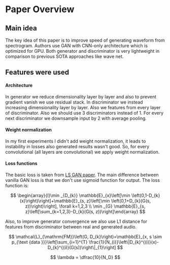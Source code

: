 # Paper Overview

## Main idea

The key idea of this paper is to improve speed of generating waveform from spectrogram. Authors use GAN with CNN-only architecture which is optimized for GPU. Both generator and discriminator is very lightweight in comparison to previous SOTA approaches like wave net.

## Features were used

#### Architecture

In generator we reduce dimensionality layer by layer and also to prevent gradient vanish we use residual stack. In discriminator we instead increasing dimensionality layer by layer. Also we features from every layer of discriminator. Also we should use 3 discriminators instead of 1. For every next discriminator we downsample input by 2 with average pooling.

#### Weight normalization

In my first experiments I didn't add weight normalization, it leads to instability in losses also generated results wasn't good. So, for every convolutional \(all layers are convolutional\) we apply weight normalization.

#### Loss functions

The basic loss is taken from [LS GAN paper](https://arxiv.org/abs/1611.04076). The main difference between vanilla GAN loss is that we don't use sigmoid function for output. The loss function is:

$$
\begin{array}{l}\min _{D_{k}} \mathbb{E}_{x}\left[\min \left(0,1-D_{k}(x)\right)\right]+\mathbb{E}_{s, z}\left[\min \left(0,1+D_{k}(G(s, z))\right)\right], \forall k=1,2,3 \\ \min _{G} \mathbb{E}_{s, z}\left[\sum_{k=1,2,3}-D_{k}(G(s, z))\right]\end{array}
$$

Also, to improve generator convergence we also use L1 distance for features from discriminator between real and generated audio.

$$
\mathcal{L}_{\mathrm{FM}}\left(G, D_{k}\right)=\mathbb{E}_{x, s \sim p_{\text {data }}}\left[\sum_{i=1}^{T} \frac{1}{N_{i}}\left\|D_{k}^{(i)}(x)-D_{k}^{(i)}(G(s))\right\|_{1}\right]
$$

$$
\lambda = \dfrac{10}{N_D}
$$

